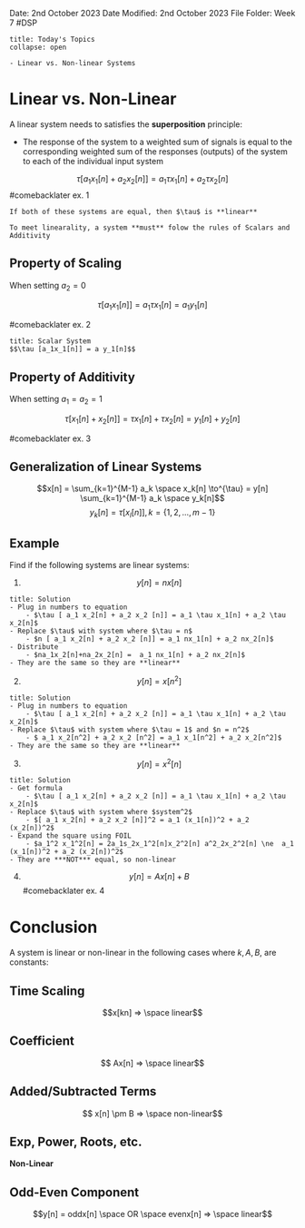 Date: 2nd October 2023
Date Modified: 2nd October 2023
File Folder: Week 7
#DSP

```ad-abstract
title: Today's Topics
collapse: open

- Linear vs. Non-linear Systems

```

# Linear vs. Non-Linear

A linear system needs to satisfies the **superposition** principle:
- The response of the system to a weighted sum of signals is equal to the corresponding weighted sum of the responses (outputs) of the system to each of the individual input system

$$\tau [a_1x_1[n] + a_2x_2[n]] = a_1\tau x_1[n] + a_2 \tau x_2[n]$$
#comebacklater ex. 1

```ad-important
If both of these systems are equal, then $\tau$ is **linear**
```

```ad-important
To meet linearality, a system **must** folow the rules of Scalars and Additivity
```

## Property of Scaling

When setting $a_2 = 0$

$$\tau[a_1x_1[n]] = a_1\tau x_1[n] = a_1 y_1[n]$$

#comebacklater ex. 2

```ad-note
title: Scalar System
$$\tau [a_1x_1[n]] = a y_1[n]$$
```

## Property of Additivity

When setting $a_1=a_2=1$

$$\tau [x_1[n] +x_2[n]] = \tau x_1[n] + \tau x_2[n] = y_1[n] + y_2[n]$$

#comebacklater ex. 3

## Generalization of Linear Systems

$$x[n] = \sum_{k=1}^{M-1} a_k \space x_k[n] \to^{\tau} = y[n] \sum_{k=1}^{M-1} a_k \space y_k[n]$$
$$ y_k[n] = \tau [x_l[n]], k= \{ 1, 2, ..., m-1 \}$$


## Example

Find if the following systems are linear systems:

1. $$y[n] = nx[n]$$
```ad-check
title: Solution
- Plug in numbers to equation
	- $\tau [ a_1 x_2[n] + a_2 x_2 [n]] = a_1 \tau x_1[n] + a_2 \tau x_2[n]$
- Replace $\tau$ with system where $\tau = n$
	- $n [ a_1 x_2[n] + a_2 x_2 [n]] = a_1 nx_1[n] + a_2 nx_2[n]$
- Distribute
	- $na_1x_2[n]+na_2x_2[n] =  a_1 nx_1[n] + a_2 nx_2[n]$
- They are the same so they are **linear**
```


2. $$y[n] = x[n^2]$$
```ad-check
title: Solution
- Plug in numbers to equation
	- $\tau [ a_1 x_2[n] + a_2 x_2 [n]] = a_1 \tau x_1[n] + a_2 \tau x_2[n]$
- Replace $\tau$ with system where $\tau = 1$ and $n = n^2$
	- $ a_1 x_2[n^2] + a_2 x_2 [n^2] = a_1 x_1[n^2] + a_2 x_2[n^2]$
- They are the same so they are **linear**
```

3. $$y[n] = x^2[n]$$
```ad-check
title: Solution
- Get formula
	- $\tau [ a_1 x_2[n] + a_2 x_2 [n]] = a_1 \tau x_1[n] + a_2 \tau x_2[n]$
- Replace $\tau$ with system where $system^2$
	- $[ a_1 x_2[n] + a_2 x_2 [n]]^2 = a_1 (x_1[n])^2 + a_2 (x_2[n])^2$
- Expand the square using FOIL
	- $a_1^2 x_1^2[n] = 2a_1s_2x_1^2[n]x_2^2[n] a^2_2x_2^2[n] \ne  a_1 (x_1[n])^2 + a_2 (x_2[n])^2$
- They are ***NOT*** equal, so non-linear
```

4. $$y[n] = Ax[n] + B$$
#comebacklater ex. 4

# Conclusion

A system is linear or non-linear in the following cases where $k, A, B,$ are constants:

## Time Scaling

$$x[kn] => \space linear$$

## Coefficient

$$ Ax[n] => \space linear$$
## Added/Subtracted Terms

$$ x[n] \pm B => \space non-linear$$

## Exp, Power, Roots, etc.

**Non-Linear**

## Odd-Even Component

$$y[n] = oddx[n] \space OR \space evenx[n] => \space linear$$


